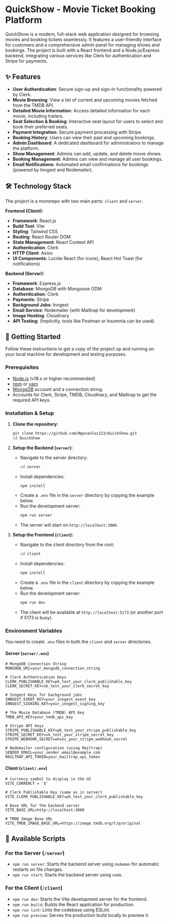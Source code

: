 # QuickShow - Movie Ticket Booking Platform

QuickShow is a modern, full-stack web application designed for browsing movies and booking tickets seamlessly. It features a user-friendly interface for customers and a comprehensive admin panel for managing shows and bookings. The project is built with a React frontend and a Node.js/Express backend, integrating various services like Clerk for authentication and Stripe for payments.

## ✨ Features

- **User Authentication**: Secure sign-up and sign-in functionality powered by Clerk.
- **Movie Browsing**: View a list of current and upcoming movies fetched from the TMDB API.
- **Detailed Movie Information**: Access detailed information for each movie, including trailers.
- **Seat Selection & Booking**: Interactive seat layout for users to select and book their preferred seats.
- **Payment Integration**: Secure payment processing with Stripe.
- **Booking History**: Users can view their past and upcoming bookings.
- **Admin Dashboard**: A dedicated dashboard for administrators to manage the platform.
- **Show Management**: Admins can add, update, and delete movie shows.
- **Booking Management**: Admins can view and manage all user bookings.
- **Email Notifications**: Automated email confirmations for bookings (powered by Inngest and Nodemailer).

## 🛠️ Technology Stack

The project is a monorepo with two main parts: `client` and `server`.

**Frontend (Client):**
- **Framework**: React.js
- **Build Tool**: Vite
- **Styling**: Tailwind CSS
- **Routing**: React Router DOM
- **State Management**: React Context API
- **Authentication**: Clerk
- **HTTP Client**: Axios
- **UI Components**: Lucide React (for icons), React Hot Toast (for notifications)

**Backend (Server):**
- **Framework**: Express.js
- **Database**: MongoDB with Mongoose ODM
- **Authentication**: Clerk
- **Payments**: Stripe
- **Background Jobs**: Inngest
- **Email Service**: Nodemailer (with Mailtrap for development)
- **Image Hosting**: Cloudinary
- **API Testing**: (Implicitly, tools like Postman or Insomnia can be used)

## 🚀 Getting Started

Follow these instructions to get a copy of the project up and running on your local machine for development and testing purposes.

### Prerequisites

- [Node.js](https://nodejs.org/) (v18.x or higher recommended)
- [npm](https://www.npmjs.com/) or [yarn](https://yarnpkg.com/)
- [MongoDB](https://www.mongodb.com/) account and a connection string.
- Accounts for Clerk, Stripe, TMDB, Cloudinary, and Mailtrap to get the required API keys.

### Installation & Setup

1.  **Clone the repository:**
    ```bash
    git clone https://github.com/Ngovanloc123/QuickShow.git
    cd QuickShow
    ```

2.  **Setup the Backend (`server`):**
    - Navigate to the server directory:
      ```bash
      cd server
      ```
    - Install dependencies:
      ```bash
      npm install
      ```
    - Create a `.env` file in the `server` directory by copying the example below.
    - Run the development server:
      ```bash
      npm run server
      ```
    - The server will start on `http://localhost:3000`.

3.  **Setup the Frontend (`client`):**
    - Navigate to the client directory from the root:
      ```bash
      cd client
      ```
    - Install dependencies:
      ```bash
      npm install
      ```
    - Create a `.env` file in the `client` directory by copying the example below.
    - Run the development server:
      ```bash
      npm run dev
      ```
    - The client will be available at `http://localhost:5173` (or another port if 5173 is busy).

### Environment Variables

You need to create `.env` files in both the `client` and `server` directories.

#### Server (`server/.env`)
```env
# MongoDB Connection String
MONGODB_URI=your_mongodb_connection_string

# Clerk Authentication Keys
CLERK_PUBLISHABLE_KEY=pk_test_your_clerk_publishable_key
CLERK_SECRET_KEY=sk_test_your_clerk_secret_key

# Inngest Keys for background jobs
INNGEST_EVENT_KEY=your_inngest_event_key
INNGEST_SIGNING_KEY=your_inngest_signing_key

# The Movie Database (TMDB) API Key
TMDB_API_KEY=your_tmdb_api_key

# Stripe API Keys
STRIPE_PUBLISHABLE_KEY=pk_test_your_stripe_publishable_key
STRIPE_SECRET_KEY=sk_test_your_stripe_secret_key
STRIPE_WEBHOOK_SECRET=whsec_your_stripe_webhook_secret

# Nodemailer configuration (using Mailtrap)
SENDER_EMAIL=your_sender_email@example.com
MAILTRAP_API_TOKEN=your_mailtrap_api_token
```

#### Client (`client/.env`)
```env
# Currency symbol to display in the UI
VITE_CURRENCY = '$'

# Clerk Publishable Key (same as in server)
VITE_CLERK_PUBLISHABLE_KEY=pk_test_your_clerk_publishable_key

# Base URL for the backend server
VITE_BASE_URL=http://localhost:3000

# TMDB Image Base URL
VITE_TMDB_IMAGE_BASE_URL=https://image.tmdb.org/t/p/original
```

## 📜 Available Scripts

### For the Server (`/server`)

- `npm run server`: Starts the backend server using `nodemon` for automatic restarts on file changes.
- `npm run start`: Starts the backend server using `node`.

### For the Client (`/client`)

- `npm run dev`: Starts the Vite development server for the frontend.
- `npm run build`: Builds the React application for production.
- `npm run lint`: Lints the codebase using ESLint.
- `npm run preview`: Serves the production build locally to preview it.



